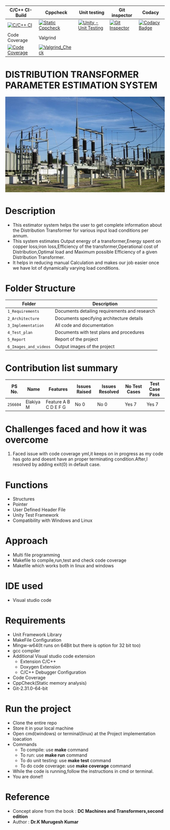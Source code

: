 C/C++ CI-Build | Cppcheck | Unit testing | Git inspector | Codacy | 
---------------|----------|--------------|---------------|--------|
[![C/C++ CI](https://github.com/256604/Mini_project/actions/workflows/c-cpp.yml/badge.svg)](https://github.com/256604/Mini_project/actions/workflows/c-cpp.yml) | [![Static Cppcheck](https://github.com/256604/Mini_project/actions/workflows/cppcheck.yml/badge.svg)](https://github.com/256604/Mini_project/actions/workflows/cppcheck.yml) |  [![Unity - Unit Testing](https://github.com/256604/Mini_project/actions/workflows/unity.yml/badge.svg)](https://github.com/256604/Mini_project/actions/workflows/unity.yml) | [![Git Inspector](https://github.com/256604/Mini_project/actions/workflows/Git_inspector.yml/badge.svg)](https://github.com/256604/Mini_project/actions/workflows/Git_inspector.yml) |[![Codacy Badge](https://app.codacy.com/project/badge/Grade/2e66523968d74b09966dec516f8b12c5)](https://www.codacy.com/gh/256604/Mini_project/dashboardutm_source=github.com&amp;utm_medium=referral&amp;utm_content=256604/Mini_project&amp;utm_campaign=Badge_Grade) |
Code Coverage | Valgrind
[![Code Coverage](https://github.com/256604/Mini_project/actions/workflows/Code_coverage.yml/badge.svg)](https://github.com/256604/Mini_project/actions/workflows/Code_coverage.yml) | [![Valgrind_Check](https://github.com/256604/Mini_project/actions/workflows/Valgrind.yml/badge.svg)](https://github.com/256604/Mini_project/actions/workflows/Valgrind.yml)
 # DISTRIBUTION TRANSFORMER PARAMETER ESTIMATION SYSTEM
 ![image](https://github.com/256604/Mini_project/blob/main/1_Requirements/Distribution-Transformers-744x446.jpg)
# Description
* This estimator system helps the user to get complete information about the Distribution Transformer for various input load conditions per annum.
* This system estimates Output energy of a transformer,Energy spent on copper loss;iron loss,Efficiency of the transformer,Operational cost of Distribution,Optimal load and Maximum possible Efficiency of a given Distribution Transformer.
* It helps in reducing manual Calculation and makes our job easier once we have lot of dynamically varying load conditions.
# Folder Structure
Folder             | Description
-------------------| -----------------------------------------
`1_Requirements`   | Documents detailing requirements and research
`2_Architecture`   | Documents specifying architecture details
`3_Implementation` | All code and documentation
`4_Test_plan`      | Documents with test plans and procedures
`5_Report`         | Report of the project
`6_Images_and_videos`| Output images of the project
# Contribution list summary

PS No. |  Name   |    Features    | Issues Raised |Issues Resolved|No Test Cases|Test Case Pass
-------|---------|----------------|----------------|---------------|-------------|--------------
`256604` |Elakiya M  | Feature A B C D E F G     | No 0    | No 0  |Yes 7   |Yes 7   
# Challenges faced and how it was overcome

1. Faced issue with code coverage yml,it keeps on in progress as my code has goto and doesnt have an proper terminating condition.After,I resolved by adding exit(0) in default case.

# Functions
* Structures
* Pointer
* User Defined Header File
* Unity Test Framework
* Compatibility with Windows and Linux
# Approach
* Multi file programming
* Makefile to compile,run,test and check code coverage
* Makefile which works both in linux and windows
# IDE used
* Visual studio code
# Requirements
* Unit Framework Library
* MakeFile Configuration
* Mingw-w64(It runs on 64Bit but there is option for 32 bit too)
* gcc compiler
* Additional Visual studio code extension
  * Extension C/C++ 
  * Doxygen Extension
  * C/C++ Debugger Configuration
* Code Coverage
* CppCheck(Static memory analysis)
* Git-2.31.0-64-bit
# Run the project
* Clone the entire repo
* Store it in your local machine 
* Open cmd(windows) or terminal(linux) at the Project implementation loacation
* Commands
  * To compile: use **make** command
  * To run: use **make run** command
  * To do unit testing: use **make test** command
  * To do code coverage: use **make coverage** command
* While the code is running,follow the instructions in cmd or terminal.
* You are done!!
# Reference 
* Concept alone from the book : **DC Machines and Transformers,second edition**
* Author : **Dr.K Murugesh Kumar**






